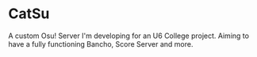 # CatSu
A custom Osu! Server I'm developing for an U6 College project. Aiming to have a fully functioning Bancho, Score Server and more.
